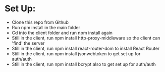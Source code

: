 # Set Up:
- Clone this repo from Github
- Run npm install in the main folder
- Cd into the client folder and run npm install again
- Still in the client, run npm install http-proxy-middleware so the client can 'find' the server
- Still in the client, run npm install react-router-dom to install React Router
- Still in the client, run npm install jsonwebtoken to get set up for auth/auth
- Still in the client, run npm install bcrypt also to get set up for auth/auth
